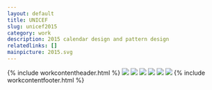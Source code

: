 ```yaml
---
layout: default
title: UNICEF
slug: unicef2015
category: work
description: 2015 calendar design and pattern design
relatedlinks: []
mainpicture: 2015.svg
---
```

{% include workcontentheader.html %}
	<img src="/ohyeah/{{ page.slug }}/0.png" class="work__figure">
	<img src="/ohyeah/{{ page.slug }}/1.png" class="work__figure">
	<img src="/ohyeah/{{ page.slug }}/2.png" class="work__figure">
	<img src="/ohyeah/{{ page.slug }}/3.png" class="work__figure">
	<img src="/ohyeah/{{ page.slug }}/4.png" class="work__figure">
	<img src="/ohyeah/{{ page.slug }}/5.png" class="work__figure">
{% include workcontentfooter.html %}